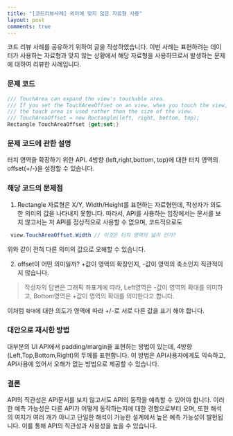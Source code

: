 ```yaml
---
title: "[코드리뷰사례] 의미에 맞지 않은 자료형 사용"
layout: post
comments: true
---
```

코드 리뷰 사례를 공유하기 위하여 글을 작성하였습니다. 
이번 사례는 표현하려는 데이터가 사용하는 자료형과 맞지 않는 상황에서 해당 자료형을 사용하므로서 발생하는 문제에 대하여 리뷰한 사례입니다.


### 문제 코드
```c#
/// TouchArea can expand the view's touchable area.
/// If you set the TouchAreaOffset on an view, when you touch the view,
/// the touch area is used rather than the size of the view.
/// TouchAreaOffset = new Rectangle(left, right, bottom, top);
Rectangle TouchAreaOffset {get;set;}
```
### 문제 코드에 관한 설명
터치 영역을 확장하기 위한 API. 
4방향 (left,right,bottom, top)에 대한 터치 영역의 offset(+/-)을 설정할 수 있습니다.

### 해당 코드의 문제점
1. Rectangle 자료형은 X/Y, Width/Height를 표현하는 자료형인데, 작성자가 의도한 의미의 값을 나타내지 못합니다.
따라서, API를 사용하는 입장에서는 문서를 보지 않고서는 저 API를 정상적으로 사용할 수 없으며, 코드적으로도
``` c#
 view.TouchAreaOffset.Width // 이것은 터치 영역의 넓이 인가?
```
위와 같이 전혀 다른 의미의 값으로 오해할 수 있습니다.

2. offset이 어떤 의미일까? +값이 영역의 확장인지, -값이 영역의 축소인지 직관적이지 않습니다.
>작성자의 답변은 그래픽 좌표계에 따라, Left영역은 -값이 영역의 확대를 의미하고, Bottom영역은 +값이 영역의 확대를 의미한다고 합니다.

이처럼 `확대`에 대한 의도가 영역에 따라 +/-로 서로 다른 값을 표기 해야 합니다.

### 대안으로 재시한 방법
 대부분의 UI API에서 padding/margin을 표현하는 방법이 있는데, 4방향 (Left,Top,Bottom,Right)의 두께를 표현합니다. 이 방법은 API사용자에게도 익숙하고, API사용에 있어서 오해가 없는 방법으로 제공할 수 있습니다.


### 결론
 API의 직관성은 API문서를 보지 않고서도 API의 동작을 예측할 수 있어야 합니다. 이러한 예측 가능성은 다른 API가 어떻게 동작하는지에 대한 경험으로부터 오며, 또한 해석의 여지가 여러 개가 아니고 단일한 해석이 가능한 설계에서 높은 예측 가능성이 발현됩니다. 이를 통해 API의 직관성과 사용성을 높을 수 있습니다.
